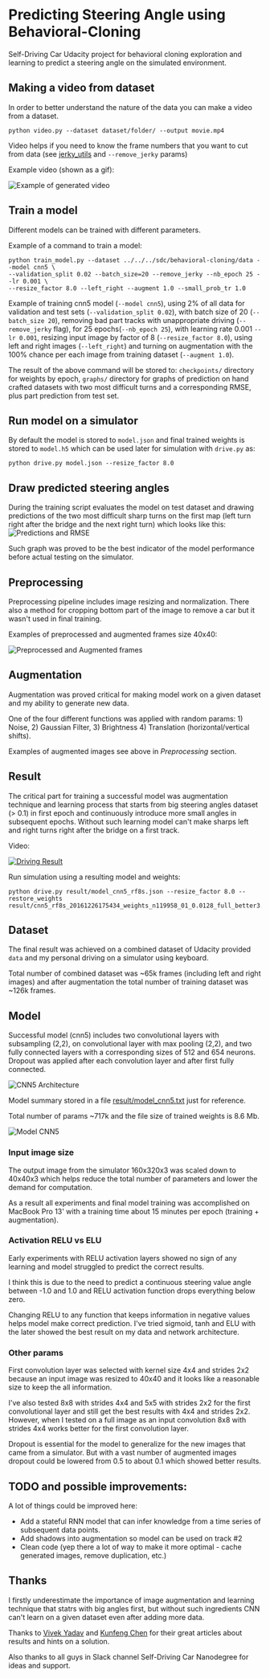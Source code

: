 # Predicting Steering Angle using Behavioral-Cloning
Self-Driving Car Udacity project for behavioral cloning exploration and learning to predict a steering angle on the simulated environment.

## Making a video from dataset
In order to better understand the nature of the data you can make a video from a dataset.
```
python video.py --dataset dataset/folder/ --output movie.mp4
```
Video helps if you need to know the frame numbers that you want to cut from data (see [jerky_utils](jerky_utils.py) and `--remove_jerky` params)

Example video (shown as a gif):

![Example of generated video ](result/movie-test-turns.gif)

## Train a model
Different models can be trained with different parameters.

Example of a command to train a model:
```
python train_model.py --dataset ../../../sdc/behavioral-cloning/data --model cnn5 \
--validation_split 0.02 --batch_size=20 --remove_jerky --nb_epoch 25 --lr 0.001 \
--resize_factor 8.0 --left_right --augment 1.0 --small_prob_tr 1.0
```
Example of training cnn5 model (`--model cnn5`), using 2% of all data for validation and test sets (`--validation_split 0.02`), with batch size of 20 (`--batch_size 20`), removing bad part tracks with unappropriate driving (`--remove_jerky` flag), for 25 epochs(`--nb_epoch 25`), with learning rate 0.001 `--lr 0.001`, resizing input image by factor of 8 (`--resize_factor 8.0`), using left and right images (`--left_right`) and turning on augmentation with the 100% chance per each image from training dataset (`--augment 1.0`).

The result of the above command will be stored to: `checkpoints/` directory for weights by epoch, `graphs/` directory for graphs of prediction on hand crafted datasets with two most difficult turns and a corresponding RMSE, plus part prediction from test set.


## Run model on a simulator
By default the model is stored to `model.json` and final trained weights is stored to `model.h5` which can be used later for simulation with `drive.py` as:
```
python drive.py model.json --resize_factor 8.0
```

## Draw predicted steering angles
During the training script evaluates the model on test dataset and drawing predictions of the two most difficult sharp turns on the first map (left turn right after the bridge and the next right turn) which looks like this:
![Predictions and RMSE](result/cnn5_20161226175434_train_corner_01.png)

Such graph was proved to be the best indicator of the model performance before actual testing on the simulator.

## Preprocessing
Preprocessing pipeline includes image resizing and normalization. There also a method for cropping bottom part of the image to remove a car but it wasn't used in final training.

Examples of preprocessed and augmented frames size 40x40:

![Preprocessed and Augmented frames](result/preprocessed_with_augment.png)

## Augmentation
Augmentation was proved critical for making model work on a given dataset and my ability to generate new data.

One of the four different functions was applied with random params: 1) Noise, 2) Gaussian Filter, 3) Brightness 4) Translation (horizontal/vertical shifts).

Examples of augmented images see above in _Preprocessing_ section.


## Result
The critical part for training a successful model was augmentation technique and learning process that starts from big steering angles dataset (> 0.1) in first epoch and continuously introduce more small angles in subsequent epochs. Without such learning model can't make sharps left and right turns right after the bridge on a first track.

Video:

[![Driving Result](https://img.youtube.com/vi/O51z_PW8jQE/0.jpg)](https://www.youtube.com/watch?v=O51z_PW8jQE)

Run simulation using a resulting model and weights:
```
python drive.py result/model_cnn5_rf8s.json --resize_factor 8.0 --restore_weights result/cnn5_rf8s_20161226175434_weights_n119958_01_0.0128_full_better3.hdf5
```

## Dataset
The final result was achieved on a combined dataset of Udacity provided `data` and my personal driving on a simulator using keyboard.

Total number of combined dataset was ~65k frames (including left and right images) and after augmentation the total number of training dataset was ~126k frames.

## Model
Successful model (cnn5) includes two convolutional layers with subsampling (2,2), on convolutional layer with max pooling (2,2), and two fully connected layers with a corresponding sizes of 512 and 654 neurons. Dropout was applied after each convolution layer and after first fully connected.

![CNN5 Architecture](result/cnn5_arc.png)

Model summary stored in a file [result/model_cnn5.txt](result/model_cnn5.txt) just for reference.

Total number of params ~717k and the file size of trained weights is 8.6 Mb.

![Model CNN5](result/model_cnn5_screen.png)

### Input image size
The output image from the simulator 160x320x3 was scaled down to 40x40x3 which helps reduce the total number of parameters and lower the demand for computation.

As a result all experiments and final model training was accomplished on MacBook Pro 13' with a training time about 15 minutes per epoch (training + augmentation).

### Activation RELU vs ELU
Early experiments with RELU activation layers showed no sign of any learning and model struggled to predict the correct results.

I think this is due to the need to predict a continuous steering value angle between -1.0 and 1.0 and RELU activation function drops everything below zero.

Changing RELU to any function that keeps information in negative values helps model make correct prediction. I've tried sigmoid, tanh and ELU with the later showed the best result on my data and network architecture.

### Other params
First convolution layer was selected with kernel size 4x4 and strides 2x2 because an input image was resized to 40x40 and it looks like a reasonable size to keep the all information.

I've also tested 8x8 with strides 4x4 and 5x5 with strides 2x2 for the first convolutional layer and still get the best results with 4x4 and strides 2x2. However, when I tested on a full image as an input convolution 8x8 with strides 4x4 works better for the first convolution layer.

Dropout is essential for the model to generalize for the new images that came from a simulator. But with a vast number of augmented images dropout could be lowered from 0.5 to about 0.1 which showed better results.


## TODO and possible improvements:
A lot of things could be improved here:
- Add a stateful RNN model that can infer knowledge from a time series of subsequent data points.
- Add shadows into augmentation so model can be used on track #2
- Clean code (yep there a lot of way to make it more optimal - cache generated images, remove duplication, etc.)

## Thanks
I firstly underestimate the importance of image augmentation and learning technique that statrs with big angles first, but without such ingredients CNN can't learn on a given dataset even after adding more data.

Thanks to [Vivek Yadav](https://medium.com/@vivek.yadav/using-augmentation-to-mimic-human-driving-496b569760a9#.d2lciuc14) and [Kunfeng Chen](https://medium.com/@KunfengChen/training-and-validation-loss-mystery-in-behavioral-cloning-for-cnn-from-udacity-sdc-project-3-dfe3eda596ba#.qor639o5c) for their great articles about results and hints on a solution.

Also thanks to all guys in Slack channel Self-Driving Car Nanodegree for ideas and support.
